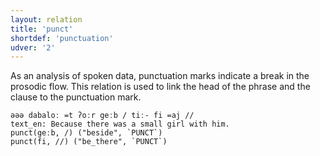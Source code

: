```yaml
---
layout: relation
title: 'punct'
shortdef: 'punctuation'
udver: '2'
---
```


As an analysis of spoken data, punctuation marks indicate a break in the prosodic flow. 
This relation is used to link the head of the phrase and the clause to the punctuation mark.

~~~ sdparse
əəə dabaloː =t ʔoːr geːb / tiː- fi =aj //
text_en: Because there was a small girl with him.
punct(geːb, /) ("beside", `PUNCT`)
punct(fi, //) ("be_there", `PUNCT`)
~~~

<!-- Interlanguage links updated Út 9. května 2023, 20:04:32 CEST -->
